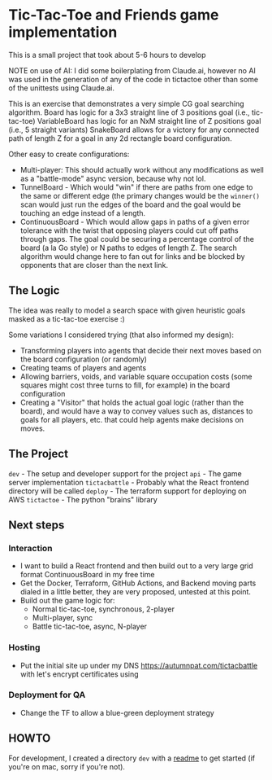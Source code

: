 # Tic-Tac-Toe and Friends game implementation

This is a small project that took about 5-6 hours to develop 

NOTE on use of AI: I did some boilerplating from Claude.ai, however no AI was used in the generation of any of the code in tictactoe other than some of the unittests using Claude.ai.


This is an exercise that demonstrates a very simple CG goal searching algorithm.
Board has logic for a 3x3 straight line of 3 positions goal (i.e., tic-tac-toe)
VariableBoard has logic for an NxM straight line of Z positions goal (i.e., 5 straight variants)
SnakeBoard allows for a victory for any connected path of length Z for a goal in any 2d rectangle board configuration.

Other easy to create configurations:
- Multi-player: This should actually work without any modifications as well as a "battle-mode" async version, because why not lol.
- TunnelBoard - Which would "win" if there are paths from one edge to the same or different edge (the primary changes would be the `winner()` scan would just run the edges of the board and the goal would be touching an edge instead of a length.
- ContinuousBoard - Which would allow gaps in paths of a given error tolerance with the twist that opposing players could cut off paths through gaps.  The goal could be securing a percentage control of the board (a la Go style) or N paths to edges of length Z.  The search algorithm would change here to fan out for links and be blocked by opponents that are closer than the next link.

## The Logic
The idea was really to model a search space with given heuristic goals masked as a tic-tac-toe exercise :)

Some variations I considered trying (that also informed my design):
- Transforming players into agents that decide their next moves based on the board configuration (or randomly)
- Creating teams of players and agents
- Allowing barriers, voids, and variable square occupation costs (some squares might cost three turns to fill, for example) in the board configuration
- Creating a "Visitor" that holds the actual goal logic (rather than the board), and would have a way to convey values such as, distances to goals for all players, etc. that could help agents make decisions on moves.

## The Project
`dev` - The setup and developer support for the project
`api` - The game server implementation
`tictacbattle` - Probably what the React frontend directory will be called
`deploy` - The terraform support for deploying on AWS
`tictactoe` - The python "brains" library

## Next steps
### Interaction
- I want to build a React frontend and then build out to a very large grid format ContinuousBoard in my free time
- Get the Docker, Terraform, GitHub Actions, and Backend moving parts dialed in a little better, they are very proposed, untested at this point.
- Build out the game logic for:
  - Normal tic-tac-toe, synchronous, 2-player
  - Multi-player, sync
  - Battle tic-tac-toe, async, N-player

### Hosting
- Put the initial site up under my DNS https://autumnpat.com/tictacbattle with let's encrypt certificates using

### Deployment for QA
- Change the TF to allow a blue-green deployment strategy

## HOWTO
For development, I created a directory `dev` with a [readme](dev/README.md) to get started (if you're on mac, sorry if you're not).